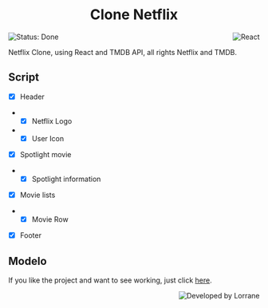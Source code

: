 <!--p align=center>
< img width=300 src="https://github.com/Lorrane/RA/blob/main/images/R%26A_%20facebook-capa.png" alt="Logo RA" / >
</p-->
<h1 align=center>Clone Netflix</h1>
<p display=inline-block>
  <img alt="Status: Done" src="https://img.shields.io/badge/Status-Done-Success" />
  <img align=right alt="React" src="https://img.shields.io/badge/React-4D4D4D?logo=React&style=for-the-badge&logoColor=blue" />
</p>

Netflix Clone, using React and TMDB API, all rights Netflix and TMDB.

## Script

- [x] Header
- - [x] Netflix Logo
- - [x] User Icon
- [x] Spotlight movie
- - [x] Spotlight information
- [x] Movie lists
- - [x] Movie Row
- [x] Footer

## Modelo 
If you like the project and want to see working, just click <a href="https://lorrane.github.io/RA">here</a>.

<img align=right alt="Developed by Lorrane" src="https://img.shields.io/badge/Developed%20By-Lorrane-blue?logo=visual%20studio" />